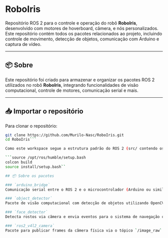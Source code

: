 # RoboIris

Repositório ROS 2 para o controle e operação do robô **RoboIris**, desenvolvido com motores de hoverboard, câmera, e nós personalizados. Este repositório contém todos os pacotes relacionados ao projeto, incluindo controle de movimento, detecção de objetos, comunicação com Arduino e captura de vídeo.

---

## 📦 Sobre

Este repositório foi criado para armazenar e organizar os pacotes ROS 2 utilizados no robô **RoboIris**, integrando funcionalidades de visão computacional, controle de motores, comunicação serial e mais.

---

## 📥 Importar o repositório

Para clonar o repositório:

```bash
git clone https://github.com/Murilo-Nasc/RoboIris.git
cd RoboIris```

Como este workspace segue a estrutura padrão do ROS 2 (src/ contendo os pacotes), você deve compilar e "sourcear" o ambiente após clonar:

```source /opt/ros/humble/setup.bash
colcon build
source install/setup.bash``

## 📦 Sobre os pacotes

### `arduino_bridge`
Comunicação serial entre o ROS 2 e o microcontrolador (Arduino ou similar). Utilizado para envio de comandos aos motores.

### `object_detector`
Pacote de visão computacional com detecção de objetos utilizando OpenCV ou YOLO.

### `face_detector`
Detecta rostos via câmera e envia eventos para o sistema de navegação ou interação.

### `ros2_v4l2_camera`
Pacote para publicar frames da câmera física via o tópico `/image_raw`.
